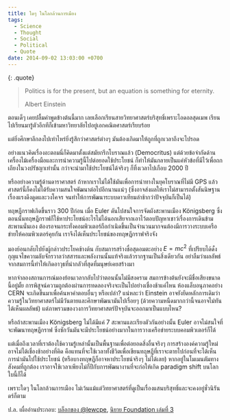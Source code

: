 ```yaml
---
title: ใดๆ ในโลกล้วนการเมือง
tags:
  - Science
  - Thought
  - Social
  - Political
  - Quote
date: 2014-09-02 13:03:00 +0700
---
```


{: .quote}
> Politics is for the present, but an equation is something for eternity.
>
> Albert Einstein

ตอนเด็ๆ เคยปลื้มคำพูดข้างต้นนี้มาก เลยเลือกเรียนสายวิทยาศาสตร์บริสุทธิ์เพราะไอดอลสุดเมพ เรียนไปเรียนมารู้ตัวอีกทีก็เข้ามหาวิทยาลัยไปอยู่เอกคณิตศาสตร์เรียบร้อย

แต่ยิ่งศึกษาลึกลงไปเท่าไหร่ยิ่งรู้สึกว่าศาสตร์ต่างๆ มันต้องเกิดมาให้ถูกที่ถูกเวลาถึงจะไปรอด

อย่างแนวคิดเรื่องอะตอมนี่ก็คิดมาตั้งแต่สมัยกรีกโบราณแล้ว (Democritus) แต่ด้วยข้อจำกัดด้านเครื่องไม้เครื่องมือและการนำความรู้นี้ไปต่อยอดใช้ประโยชน์ ก็ทำให้มันกลายเป็นแค่หัวข้อที่มีไว้เพื่อถกเถียงในวงปรัชญาเท่านั้น กว่าจะนำมาใช้ประโยชน์ได้จริงๆ ก็ทิ้งเวลาไปเกือบ 2000 ปี

หรืออย่างความรู้ด้านดาราศาสตร์ ถ้าหากเราไม่ได้ใช้มันเพื่อการนำทางในยุคโบราณที่ไม่มี GPS แล้ว ศาสตร์นี้ก็คงไม่ได้รับความสนใจพัฒนาต่อไปอีกนานแน่ๆ (ซึ่งอาจส่งผลให้เราไม่สามารถตั้งสันนิษฐานเรื่องแรงดึงดูดและวงโคจร จนทำให้การพัฒนาระบบดาวเทียมล่าช้ากว่าปัจจุบันก็เป็นได้)

ทฤษฎีกราฟเกิดขึ้นราว 300 ปีก่อน เมื่อ Euler ดันไปสนใจการจัดผังสะพานเมือง Königsberg ซึ่งตอนนั้นทฤษฎีกราฟก็ใช้หาประโยชน์อะไรไม่ได้นอกเสียจากเอาไว้ตอบปัญหาเชาว์เรื่องการเดินข้ามสะพานนั่นเอง ต้องรอจนกระทั่งคอมพิวเตอร์ถือกำเนิดขึ้นเป็นจำนวนมากจนต้องมีการวางระบบเครือข่ายให้คอมพิวเตอร์คุยกัน เราจึงได้เห็นประโยชน์ของทฤษฎีกราฟจริงจัง

มองย้อนกลับไปยังผู้กล่าวประโยคข้างต้น กับสมการสร้างชื่อสุดอมตะอย่าง $E=mc^2$ ที่เปรียบได้ดั่งกุญแจไขความลับจักรวาลว่าสสารและพลังงานนั้นแท้จริงแล้วรากฐานเป็นสิ่งเดียวกัน อย่าลืมว่าผลลัพธ์จากสมการนี้ทำให้เกิดอาวุธที่น่ากลัวที่สุดที่มนุษย์เคยสร้างมา

หากจำลองสถานการณ์มองย้อนเวลากลับไปว่าตอนนั้นไม่มีสงคราม สมการข้างต้นยังจะมีชื่อเสียงขนาดนี้อยู่มั้ย การพิสูจน์ความถูกต้องผ่านการทดลองจริงจะเป็นไปอย่างเชื่องช้าแค่ไหน ห้องแล็บอนุภาคอย่าง CERN จะเกิดขึ้นมาเพื่อค้นหาคำตอบอื่นๆ หรือเปล่า? แน่หละว่า Einstein อาจยังยึดหลักการเดิมว่าความรู้ในวิทยาศาสตร์ไม่มีวันตายและศึกษาพัฒนามันไปเรื่อยๆ (ด้วยความหนืดมากกว่านี้จนอาจไม่ทันได้เห็นผลลัพธ์) แต่ภาพรวมของวงการวิทยาศาสตร์ปัจจุบันจะออกมาเป็นแบบไหน?

หรือถ้าสะพานเมือง Königsberg ไม่ได้มีแค่ 7 สะพานและเรียงตัวกันอย่างนั้น Euler อาจไม่สนใจที่จะพัฒนาทฤษฎีกราฟ ซึ่งซักวันมันจะมีประโยชน์อย่างมากในการวางเครือข่ายระบบคอมพิวเตอร์ก็ได้

แต่เมื่อถึงเวลาที่เราต้องใช้ความรู้เหล่านั้นเป็นพื้นฐานเพื่อต่อยอดสิ่งอื่นจริงๆ การสร้างองค์ความรู้ใหม่อาจไม่ได้เชื่องช้าอย่างที่คิด คือแทนที่จะใช้เวลาทั้งชีวิตเพื่อเขียนทฤษฎีที่เราจะตายไปก่อนที่จะได้เห็นการนำมันไปใช้ประโยชน์ (หรือบางทฤษฎีก็อาจหาประโยชน์จริงๆ ไม่ได้เลย) หากอยู่ในโมเมนตัมทางสังคมที่ถูกต้อง เราอาจใช้เวลาเพียงไม่กี่ปีกับการพัฒนางานที่จะก่อให้เกิด paradigm shift บนโลกใบนี้ก็ได้

เพราะใดๆ ในโลกล้วนการเมือง ไม่เว้นแม้แต่วิทยาศาสตร์ที่ดูเป็นเรื่องแสนบริสุทธิ์และจะคงอยู่ชั่วนิรันดร์ก็ตาม

ป.ล. เผื่ออ่านประกอบ: [บล็อกของ @lewcpe][lewcpe blog engineer], [นิยาย Foundation เล่มที่ 3][second foundation]


[lewcpe blog engineer]: //lewcpe.com/blog/archives/513/
[second foundation]: //en.wikipedia.org/wiki/Second_Foundation
